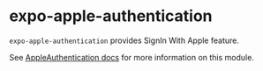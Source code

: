 # expo-apple-authentication

`expo-apple-authentication` provides SignIn With Apple feature.

See [AppleAuthentication docs](https://docs.expo.io/versions/latest/sdk/apple-authentication/) for more information on this module.
